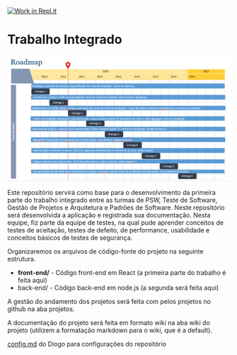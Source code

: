 [![Work in Repl.it](https://classroom.github.com/assets/work-in-replit-14baed9a392b3a25080506f3b7b6d57f295ec2978f6f33ec97e36a161684cbe9.svg)](https://classroom.github.com/online_ide?assignment_repo_id=318745&assignment_repo_type=GroupAssignmentRepo)

# Trabalho Integrado

![](https://github.com/dsm-cefet-rj/trabalho-integrado-2020-1-grupo-4/blob/main/front-end/docs/Roadmap/Roadmap_semana2.png)



Este repositório servirá como base para o desenvolvimento da primeira parte do trabalho integrado entre as turmas de PSW, Teste de Software, Gestão de Projetos e Arquitetura e Padrões de Software. Neste repositório será desenvolvida a aplicação e registrada sua documentação. Nesta equipe, fiz parte da equipe de testes, na qual pude aprender conceitos de testes de aceitação, testes de defeito, de performance, usabilidade e conceitos básicos de testes de segurança.

Organizaremos os arquivos de código-fonte do projeto na seguinte estrutura.

- <b>front-end/</b> - Código front-end em React (a primeira parte do trabalho é feita aqui)
- back-end/ - Código back-end em node.js (a segunda será feita aqui)

A gestão do andamento dos projetos será feita com pelos projetos no github na aba projetos.

A documentação do projeto será feita em formato wiki na aba wiki do projeto (utilizem a formatação markdown para o wiki, que é a default).

[config.md](https://github.com/diogosmendonca/pragmapm/blob/master/config.md) do Diogo para configurações do repositório 
